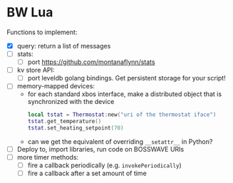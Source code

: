 # BW Lua

Functions to implement:
- [X] query: return a list of messages
- [ ] stats:
    - [ ] port https://github.com/montanaflynn/stats
- [ ] kv store API:
    - [ ] port leveldb golang bindings. Get persistent storage for your script!
- [ ] memory-mapped devices:
    - for each standard xbos interface, make a distributed object that is synchronized with the device
      ```lua
      local tstat = Thermostat:new("uri of the thermostat iface")
      tstat.get_temperature()
      tstat.set_heating_setpoint(70)
      ```
    - can we get the equivalent of overriding `__setattr__` in Python?
- [ ] Deploy to, import libraries, run code on BOSSWAVE URIs
- [ ] more timer methods:
    - [ ] fire a callback periodically (e.g. `invokePeriodically`)
    - [ ] fire a callback after a set amount of time
